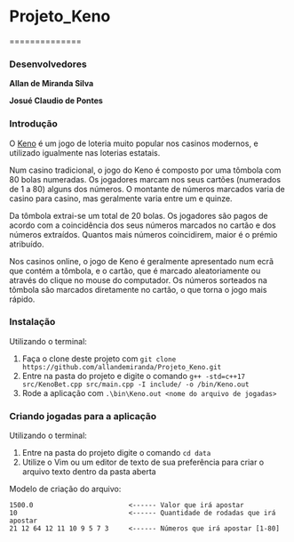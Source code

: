 # Projeto_Keno
==============
### Desenvolvedores

  **Allan de Miranda Silva**

  **Josué Claudio de Pontes**

### Introdução

O [Keno](https://pt.wikipedia.org/wiki/Keno) é um jogo de loteria muito popular nos casinos modernos, e utilizado igualmente nas loterias estatais.

Num casino tradicional, o jogo do Keno é composto por uma tômbola com 80 bolas numeradas. Os jogadores marcam nos seus cartões (numerados de 1 a 80) alguns dos números. O montante de números marcados varia de casino para casino, mas geralmente varia entre um e quinze.

Da tômbola extrai-se um total de 20 bolas. Os jogadores são pagos de acordo com a coincidência dos seus números marcados no cartão e dos números extraídos. Quantos mais números coincidirem, maior é o prémio atribuído.

Nos casinos online, o jogo de Keno é geralmente apresentado num ecrã que contém a tômbola, e o cartão, que é marcado aleatoriamente ou através do clique no mouse do computador. Os números sorteados na tômbola são marcados diretamente no cartão, o que torna o jogo mais rápido. 

### Instalação

Utilizando o terminal:
1. Faça o clone deste projeto com `git clone https://github.com/allandemiranda/Projeto_Keno.git`
2. Entre na pasta do projeto e digite o comando `g++ -std=c++17 src/KenoBet.cpp src/main.cpp -I include/ -o /bin/Keno.out`
3. Rode a aplicação com `.\bin\Keno.out <nome do arquivo de jogadas>`

### Criando jogadas para a aplicação

Utilizando o terminal:
1. Entre na pasta do projeto digite o comando `cd data`
2. Utilize o Vim ou um editor de texto de sua preferência para criar o arquivo texto dentro da pasta aberta

Modelo de criação do arquivo:
```
1500.0                        <------ Valor que irá apostar 
10                            <------ Quantidade de rodadas que irá apostar
21 12 64 12 11 10 9 5 7 3     <------ Números que irá apostar [1-80]
```
